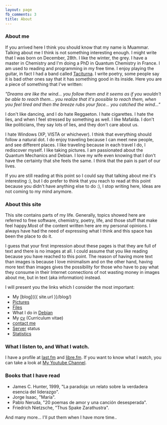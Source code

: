 ```yaml
---
layout: page
fb_comments: 3
title: About
---
```


### About me

If you arrived here I think you should know that my name is Muammar. Talking
about me I think is not something interesting enough. I might write that I was
born on December, 28th. I like the winter, the grey. I have a master in
Chemistry and I'm doing a PhD in Quantum Chemistry in France. I am used to
reading and programming in my free time. I enjoy playing the guitar, in fact
I had a band called [Taciturna](http://myspace.com/taciturnaband). I write
poetry, some people say it is bad other ones say that it has something good in
its inside. Here you are a piece of something that I've written:

_"Dreams are like the wind... you follow them and it seems as if you wouldn't be
able to reach them... you realize that it's possible to reach them, when you
feel tired and then the breeze rubs your face... you catched the wind..."_

I don't like dancing, and I do hate Reggaeton. I hate cigarettes. I hate the
lies, and when I feel stressed by something as well. I like Mafalda. I don't
like politicians, they say lots of lies, and they don't care about us.

I hate Windows (XP, VISTA or whichever). I think that everything should follow
a natural dot. I do enjoy traveling because I can meet new people, and see
different places. I like traveling because in each travel I do, I rediscover
myself. I like taking pictures. I am passionated about the Quantum Mechanics
and Debian. I love my wife even knowing that I don't have the certainty that
she feels the same. I think that the pain is part of our lives.

If you are still reading at this point so I could say that talking about me
it's interesting :), but I do prefer to think that you reach to read at this
point because you didn't have anything else to do :), I stop writing here,
Ideas are not coming to my mind anymore.

### About this site

This site contains parts of my life. Generally, topics showed here are referred
to free software, chemistry, poetry, life, and those stuff that make feel
happy.Most of the content written here are my personal opinions. I always have
had the need of expressing what I think and this space has been the place to do
it.

I guess that your first impression about these pages is that they are full of
text and there is no images at all. I could assume that you like reading
because you have reached to this point. The reason of having more text than
images is because I love minimalism and on the other hand, having more text
than images gives the possibility for those who have to pay what they consume
in their Internet connections of not wasting money in images about me, but in
text (aka information) instead.

I will present you the links which I consider the most important:

<ul>
    <li>My  [blog]({{ site.url }}/blog/)</li>
    <li><a href="../fotos">Pictures</a> </li>
    <li><a href="../files">Files</a> </li>
    <li>What I do in <a href="http://qa.debian.org/developer.php?login=muammar">Debian</a></li>
    <li>My <a href="../files/cv/">cv</a> (Curriculum vitae) </li>
    <li><a href="../contact">contact me</a></li>
    <li><a href="../servidor">Server</a> status </li>
    <li><a href="http://muammar.me/awstats/awstats.pl">Statistics</a></li>
</ul>

### What I listen to, and What I watch.

I have a profile at [last.fm](http://www.last.fm/user/muammark) and
[libre.fm](http://libre.fm/user-profile.php?user=muammar). If you want to know
what I watch, you can take a look at [My Youtube Channel](http://youtube.com/muammarelkhatib).


### Books that I have read

- James C. Hunter, 1999, "La paradoja: un relato sobre la verdadera esencia del liderazgo".
- Jorge Isaac, "María".
- Pablo Neruda, "20 poemas de amor y una canción desesperada".
- Friedrich Nietzsche, "Thus Spake Zarathustra".

And many more... I'll put them when I have more time..
